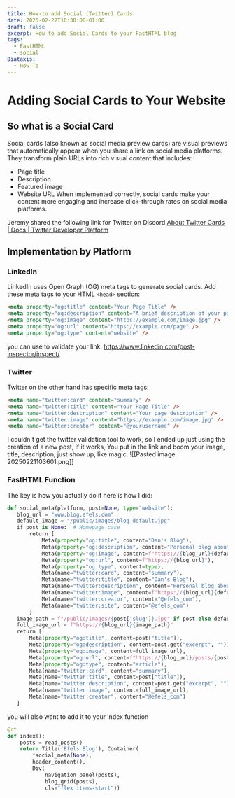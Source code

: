 ```yaml
---
title: How-to add Social (Twitter) Cards
date: 2025-02-22T10:30:00+01:00
draft: false
excerpt: How to add Social Cards to your FastHTML blog
tags:
  - FastHTML
  - social
Diataxis:
  - How-To
---
```

# Adding Social Cards to Your Website
## So what is a Social Card
Social cards (also known as social media preview cards) are visual previews that automatically appear when you share a link on social media platforms. They transform plain URLs into rich visual content that includes: 
- Page title 
- Description 
- Featured image 
- Website URL 
When implemented correctly, social cards make your content more engaging and increase click-through rates on social media platforms. 

Jeremy shared the following link for Twitter on Discord
[About Twitter Cards | Docs | Twitter Developer Platform](https://developer.x.com/en/docs/x-for-websites/cards/overview/abouts-cards)

## Implementation by Platform  
### LinkedIn 
LinkedIn uses Open Graph (OG) meta tags to generate social cards. Add these meta tags to your HTML `<head>` section:

```html
<meta property="og:title" content="Your Page Title" /> 
<meta property="og:description" content="A brief description of your page." /> 
<meta property="og:image" content="https://example.com/image.jpg" /> 
<meta property="og:url" content="https://example.com/page" /> 
<meta property="og:type" content="website" />
```
 
 you can use to validate your link:   https://www.linkedin.com/post-inspector/inspect/
### Twitter
Twitter on the other hand has specific meta tags:
```html
<meta name="twitter:card" content="summary" /> 
<meta name="twitter:title" content="Your Page Title" /> 
<meta name="twitter:description" content="Your page description" /> 
<meta name="twitter:image" content="https://example.com/image.jpg" />
<meta name="twitter:creator" content="@yourusername" />
```

I couldn't get the twitter validation tool to work, so I ended up just using the creation of a new post, if it works, You put in the link and boom your image, title, description, just show up, like magic. 
![[Pasted image 20250221103601.png]]

### FastHTML Function
The key is how you actually do it here is how I did:

```python
def social_meta(platform, post=None, type="website"):
   blog_url = "www.blog.efels.com"
   default_image = "/public/images/blog-default.jpg"
   if post is None:  # Homepage case
       return [
           Meta(property="og:title", content="Dan's Blog"),
           Meta(property="og:description", content="Personal blog about software development and tech"),
           Meta(property="og:image", content=f"https://{blog_url}{default_image}"),
           Meta(property="og:url", content=f"https://{blog_url}"),
           Meta(property="og:type", content=type),
           Meta(name="twitter:card", content="summary"),
           Meta(name="twitter:title", content="Dan's Blog"),
           Meta(name="twitter:description", content="Personal blog about software development and tech"),
           Meta(name="twitter:image", content=f"https://{blog_url}{default_image}"),
           Meta(name="twitter:creator", content="@efels_com"),
           Meta(name="twitter:site", content="@efels_com")
       ]
   image_path = f"/public/images/{post['slug']}.jpg" if post else default_image
   full_image_url = f"https://{blog_url}{image_path}"
   return [
       Meta(property="og:title", content=post["title"]),
       Meta(property="og:description", content=post.get("excerpt", "")),
       Meta(property="og:image", content=full_image_url),
       Meta(property="og:url", content=f"https://{blog_url}/posts/{post['slug']}"),
       Meta(property="og:type", content="article"),
       Meta(name="twitter:card", content="summary"),
       Meta(name="twitter:title", content=post["title"]),
       Meta(name="twitter:description", content=post.get("excerpt", "")),
       Meta(name="twitter:image", content=full_image_url),
       Meta(name="twitter:creator", content="@efels_com")
   ]
```

you will also want to add it to your index function
```python
@rt
def index():
    posts = read_posts()
    return Title('Efels Blog'), Container(
        *social_meta(None),    
        header_content(),
        Div(
            navigation_panel(posts),
            blog_grid(posts),
            cls="flex items-start"))
```